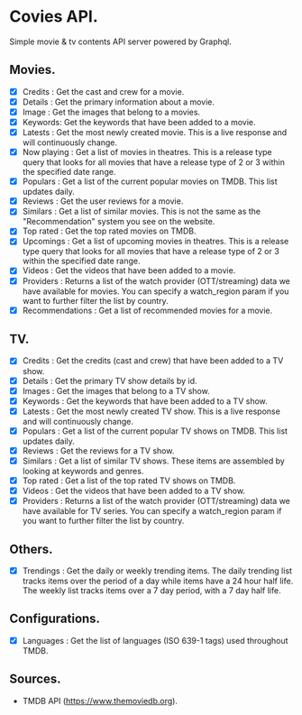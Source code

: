 # Covies API.

Simple movie & tv contents API server powered by Graphql.

## Movies.

- [x] Credits : Get the cast and crew for a movie.
- [x] Details : Get the primary information about a movie.
- [x] Image : Get the images that belong to a movies.
- [x] Keywords: Get the keywords that have been added to a movie.
- [x] Latests : Get the most newly created movie. This is a live response and will continuously change.
- [x] Now playing : Get a list of movies in theatres. This is a release type query that looks for all movies that have a release type of 2 or 3 within the specified date range.
- [x] Populars : Get a list of the current popular movies on TMDB. This list updates daily.
- [x] Reviews : Get the user reviews for a movie.
- [x] Similars : Get a list of similar movies. This is not the same as the "Recommendation" system you see on the website.
- [x] Top rated : Get the top rated movies on TMDB.
- [x] Upcomings : Get a list of upcoming movies in theatres. This is a release type query that looks for all movies that have a release type of 2 or 3 within the specified date range.
- [x] Videos : Get the videos that have been added to a movie.
- [x] Providers : Returns a list of the watch provider (OTT/streaming) data we have available for movies. You can specify a watch_region param if you want to further filter the list by country.
- [x] Recommendations : Get a list of recommended movies for a movie.

## TV.

- [x] Credits : Get the credits (cast and crew) that have been added to a TV show.
- [x] Details : Get the primary TV show details by id.
- [x] Images : Get the images that belong to a TV show.
- [x] Keywords : Get the keywords that have been added to a TV show.
- [x] Latests : Get the most newly created TV show. This is a live response and will continuously change.
- [x] Populars : Get a list of the current popular TV shows on TMDB. This list updates daily.
- [x] Reviews : Get the reviews for a TV show.
- [x] Similars : Get a list of similar TV shows. These items are assembled by looking at keywords and genres.
- [x] Top rated : Get a list of the top rated TV shows on TMDB.
- [x] Videos : Get the videos that have been added to a TV show.
- [x] Providers : Returns a list of the watch provider (OTT/streaming) data we have available for TV series. You can specify a watch_region param if you want to further filter the list by country.

## Others.

- [x] Trendings : Get the daily or weekly trending items. The daily trending list tracks items over the period of a day while items have a 24 hour half life. The weekly list tracks items over a 7 day period, with a 7 day half life.

## Configurations.

- [x] Languages : Get the list of languages (ISO 639-1 tags) used throughout TMDB.

## Sources.

- TMDB API (https://www.themoviedb.org).
